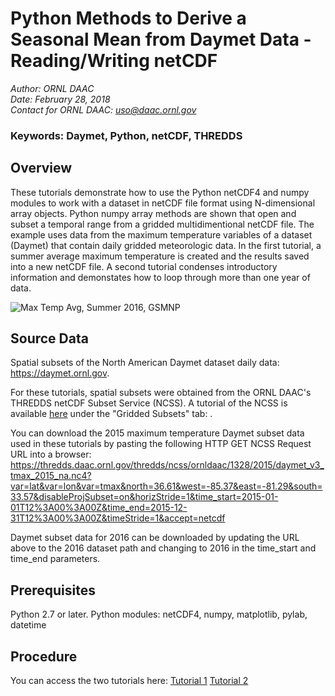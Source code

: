 # Python Methods to Derive a Seasonal Mean from Daymet Data - Reading/Writing netCDF

*Author: ORNL DAAC*  
*Date: February 28, 2018*  
*Contact for ORNL DAAC: uso@daac.ornl.gov*  

### Keywords: Daymet, Python, netCDF, THREDDS

## Overview

These tutorials demonstrate how to use the Python netCDF4 and numpy modules to work with a dataset in netCDF file format using N-dimensional array objects. Python numpy array methods are shown that open and subset a temporal range from a gridded multidimentional netCDF file. The example uses data from the maximum temperature variables of a dataset (Daymet) that contain daily gridded meteorologic data. In the first tutorial, a summer average maximum temperature is created and the results saved into a new netCDF file. A second tutorial condenses introductory information and demonstates how to loop through more than one year of data.


![Max Temp Avg, Summer 2016, GSMNP](NCSS_GSMNPsubset.png)

## Source Data

Spatial subsets of the North American Daymet dataset daily data: https://daymet.ornl.gov.

For these tutorials, spatial subsets were obtained from the ORNL DAAC's THREDDS netCDF Subset Service (NCSS). A tutorial of the NCSS is available [here](https://daymet.ornl.gov/web_services.html) under the "Gridded Subsets" tab: . 

You can download the 2015 maximum temperature Daymet subset data used in these tutorials by pasting the following HTTP GET NCSS Request URL into a browser:\
https://thredds.daac.ornl.gov/thredds/ncss/ornldaac/1328/2015/daymet_v3_tmax_2015_na.nc4?var=lat&var=lon&var=tmax&north=36.61&west=-85.37&east=-81.29&south=33.57&disableProjSubset=on&horizStride=1&time_start=2015-01-01T12%3A00%3A00Z&time_end=2015-12-31T12%3A00%3A00Z&timeStride=1&accept=netcdf

Daymet subset data for 2016 can be downloaded by updating the URL above to the 2016 dataset path and changing to 2016 in the time_start and time_end parameters.

## Prerequisites

Python 2.7 or later. Python modules: netCDF4, numpy, matplotlib, pylab, datetime

## Procedure

You can access the two tutorials here:
[Tutorial 1](daymet_netCDF_season-avg.ipynb)
[Tutorial 2](daymet_netcdf_season-avg-loopyrs.ipynb)